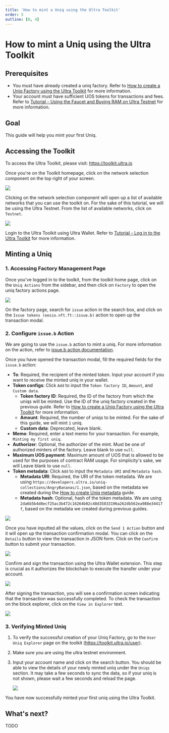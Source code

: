 ```yaml
---
title: 'How to mint a Uniq using the Ultra Toolkit'
order: 5
outline: [0, 4]
---
```


# How to mint a Uniq using the Ultra Toolkit

## Prerequisites

-   You must have already created a uniq factory. Refer to [How to create a Uniq Factory using the Ultra Toolkit](./how-to-create-uniq-factory-using-toolkit.md) for more information.
-   Your account must have sufficient UOS tokens for transactions and fees. Refer to [Tutorial - Using the Faucet and Buying RAM on Ultra Testnet](../../fundamentals/tutorial-obtain-token-and-purchase-ram.md#obtaining-uos-tokens-using-the-faucet) for more information.

## Goal

This guide will help you mint your first Uniq.

## Accessing the Toolkit

To access the Ultra Toolkit, please visit: https://toolkit.ultra.io

Once you're on the Toolkit homepage, click on the network selection component on the top right of your screen.

![](../../fundamentals/images/toolkit-network-selection.png)

Clicking on the network selection component will open up a list of available networks that you can use the toolkit on. For the sake of this tutorial, we will be using the Ultra Testnet. From the list of available networks, click on `Testnet`.

![](../../fundamentals/images/toolkit-network-selection-modal.png)

Login to the Ultra Toolkit using Ultra Wallet. Refer to [Tutorial - Log in to the Ultra Toolkit](../../fundamentals/tutorial-login-to-toolkit.md) for more information.

## Minting a Uniq

### 1. Accessing Factory Management Page

Once you've logged in to the toolkit, from the toolkit home page, click on the `Uniq Actions` from the sidebar, and then click on `Factory` to open the uniq factory actions page.

![](./images/toolkit-factory-actions-tab-issue.png)

On the factory page, search for `issue` action in the search box, and click on the `Issue tokens (eosio.nft.ft::issue.b)` action to open up the transaction modal.

### 2. Configure `issue.b` Action

We are going to use the `issue.b` action to mint a uniq. For more information on the action, refer to [issue.b action documentation](../../../blockchain/contracts/nft-contract/nft-actions/issue.b.md).

Once you have opened the transaction modal, fill the required fields for the `issue.b` action:

-   **To**: Required, the recipient of the minted token. Input your account if you want to receive the minted uniq in your wallet.
-   **Token configs**: Click `Add` to input the `Token factory ID`, `Amount`, and `Custom data`.
    -   **Token factory ID**: Required, the ID of the factory from which the uniqs will be minted. Use the ID of the uniq factory created in the previous guide. Refer to [How to create a Uniq Factory using the Ultra Toolkit](./how-to-create-uniq-factory-using-toolkit.md) for more information.
    -   **Amount**: Required, the number of uniqs to be minted. For the sake of this guide, we will mint `1` uniq.
    -   **Custom data**: Deprecated, leave blank.
-   **Memo**: Required, enter a text memo for your transaction. For example, `Minting my first uniq`.
-   **Authorizer**: Optional, the authorizer of the mint. Must be one of authorized minters of the factory. Leave blank to use `null`.
-   **Maximum UOS payment**: Maximum amount of UOS that is allowed to be used for the purposes of contract RAM usage. For simplicity's sake, we will Leave blank to use `null`.
-   **Token metadata**: Click `Add` to input the `Metadata URI` and `Metadata hash`.
    -   **Metadata URI**: Required, the URI of the token metadata. We are using `https://developers.ultra.io/uniq-collections/AngryBananas/1.json`, based on the metadata we created during the [How to create Uniq metadata](./how-to-create-uniq-metadata.md) guide.
    -   **Metadata hash**: Optional, hash of the token metadata. We are using `2da6b5b4d8ecf25ac3b472c16264b02c48d35833196a262db562ea988e34417f`, based on the metadata we created during previous guides.

![](./images/toolkit-issue-b-tx-form.png)

Once you have inputted all the values, click on the `Send 1 Action` button and it will open up the transaction confirmation modal. You can click on the `Details` button to view the transaction in JSON form. Click on the `Confirm` button to submit your transaction.

![](./images/toolkit-issue-b-tx-confirmation.png)

Confirm and sign the transaction using the Ultra Wallet extension. This step is crucial as it authorizes the blockchain to execute the transfer under your account.

![](./images/ultra-wallet-sign-issue-b-tx.png)

After signing the transaction, you will see a confirmation screen indicating that the transaction was successfully completed. To check the transaction on the block explorer, click on the `View in Explorer` text.

![](./images/toolkit-tx-success-modal.png)

### 3. Verifying Minted Uniq

1. To verify the successful creation of your Uniq Factory, go to the `User Uniq Explorer` page on the toolkit (https://toolkit.ultra.io/user).
2. Make sure you are using the ultra testnet environment.
3. Input your account name and click on the search button. You should be able to view the details of your newly minted uniq under the `Uniqs` section. It may take a few seconds to sync the data, so if your uniq is not shown, please wait a few seconds and reload the page.

    ![](./images/toolkit-user-uniq-explorer-page.png)

You have now successfully minted your first uniq using the Ultra Toolkit.

## What's next?

TODO

